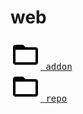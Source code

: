 # web

<pre>
<a href="addon/"><img src="mdi/folder-outline.svg"/> addon</a>
<a href="repo/"><img src="mdi/folder-outline.svg"/> repo</a>
</pre>
